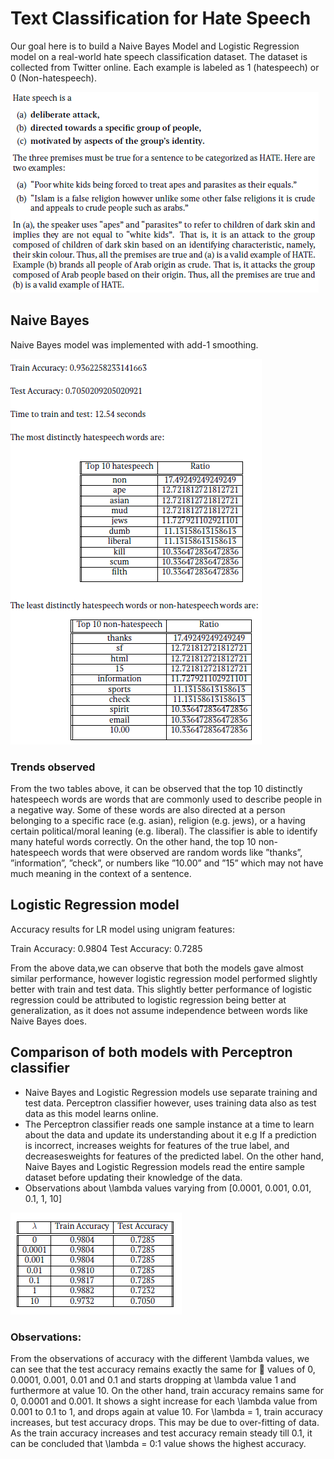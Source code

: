 # Text Classification for Hate Speech
  Our goal here is to build a Naive Bayes Model and Logistic Regression model on a real-world hate speech classification dataset. The dataset is collected from Twitter online. Each example is labeled as 1 (hatespeech) or 0 (Non-hatespeech).

![1](images/1.PNG)

## Naive Bayes 
  Naive Bayes model was implemented with add-1 smoothing.
  
![2](images/2.PNG)
  
### Trends observed
  From the two tables above, it can be observed that the top 10 distinctly hatespeech words are words that are commonly used to describe people in a negative way. Some of these words are also directed at a person belonging to a specific race (e.g. asian), religion (e.g. jews), or a having certain political/moral leaning (e.g. liberal). The classifier is able to identify many hateful words correctly. On the other hand, the top 10 non-hatespeech words that were observed are random words like ”thanks”, ”information”, ”check”, or numbers like ”10.00” and ”15” which may not have much meaning in the context of a sentence.
    
## Logistic Regression model
   Accuracy results for LR model using unigram features:
   
   Train Accuracy: 0.9804
   Test Accuracy: 0.7285
   
   From the above data,we can observe that both the models gave almost similar performance, however logistic regression model performed slightly better with train and test data. This slightly better performance of logistic regression could be attributed to logistic regression being better at generalization, as it does not assume independence between words like Naive Bayes does.
   
##  Comparison of both models with Perceptron classifier
 * Naive Bayes and Logistic Regression models use separate training and test data. Perceptron classifier however, uses training data also as test data as this model learns online. 
 * The Perceptron classifier reads one sample instance at a time to learn about the data and update its understanding about it e.g If a prediction is incorrect, increases weights for features of the true label, and decreasesweights for features of the predicted label. On the other hand, Naive Bayes and Logistic Regression models read the entire sample dataset before updating their knowledge of the data.
 * Observations about \lambda values varying from [0.0001, 0.001, 0.01, 0.1, 1, 10]
    
![3](images/3.PNG)

### Observations:
  From the observations of accuracy with the different \lambda values, we can see that the test accuracy remains exactly the same for  values of 0, 0.0001, 0.001, 0.01 and 0.1
and starts dropping at \lambda value 1 and furthermore at value 10. On the other hand, train accuracy remains same for 0, 0.0001 and 0.001. It shows a sight increase for each \lambda value from 0.001 to 0.1 to 1, and drops again at value 10. For \lambda = 1, train accuracy increases, but test accuracy drops. This may be due to over-fitting of data.
As the train accuracy increases and test accuracy remain steady till 0.1, it can be concluded that \lambda = 0:1 value shows the highest accuracy.

